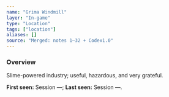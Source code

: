 ```yaml
---
name: "Grima Windmill"
layer: "In-game"
type: "Location"
tags: ["location"]
aliases: []
source: "Merged: notes 1–32 + Codex1.0"
---
```

### Overview
Slime-powered industry; useful, hazardous, and very grateful.

**First seen:** Session —; **Last seen:** Session —.
